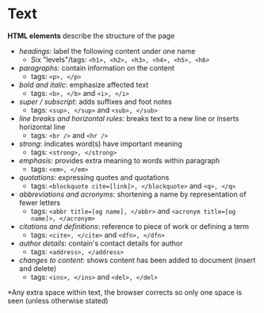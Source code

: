 # Text  

**HTML elements** describe the structure of the page  
- *headings*: label the following content under one name 
   - Six "levels"/tags: `<h1>, <h2>, <h3>, <h4>, <h5>, <h6>`  
- *paragraphs*: contain information on the content 
  - tags: `<p>, </p>`  
- *bold and italic*: emphasize affected text  
   - tags: `<b>, </b>` and `<i>, </i>`  
- *super / subscript*: adds suffixes and foot notes  
   - tags: `<sup>, </sup>` and `<sub>, </sub>`  
- *line breaks and horizontal rules*: breaks text to a new line or inserts horizontal line
   - tags: `<br />` and `<hr />` 
- *strong*: indicates word(s) have important meaning 
   - tags: `<strong>, </strong>`  
- *emphasis*: provides extra meaning to words within paragraph  
   - tags: `<em>, </em>`  
- *quotations*: expressing quotes and quotations  
   - tags: `<blockquote cite=[link]>, </blockquote>` and `<q>, </q>`  
- *abbreviations and acronyms*: shortening a name by representation of fewer letters  
   - tags: `<abbr title=[og name], </abbr>` and `<acronym title=[og name]>, </acronym>`  
- *citations and definitions*: reference to piece of work or defining a term  
   - tags: `<cite>, </cite>` and `<dfn>, </dfn>`  
- *author details*: contain's contact details for author 
   - tags: `<address>, </address>`  
- *changes to content*: shows content has been added to document (insert and delete)
   - tags: `<ins>, </ins>` and `<del>, </del>`  

*Any extra space within text, the browser corrects so only one space is seen (unless otherwise stated)
